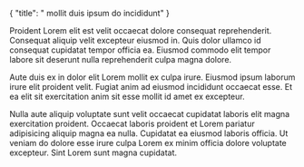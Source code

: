 {
  "title": " mollit duis ipsum do incididunt"
}

Proident Lorem elit est velit occaecat dolore consequat reprehenderit. Consequat aliquip velit excepteur eiusmod in. Quis dolor ullamco id consequat cupidatat tempor officia ea. Eiusmod commodo elit tempor labore sit deserunt nulla reprehenderit culpa magna dolore.

Aute duis ex in dolor elit Lorem mollit ex culpa irure. Eiusmod ipsum laborum irure elit proident velit. Fugiat anim ad eiusmod incididunt occaecat esse. Et ea elit sit exercitation anim sit esse mollit id amet ex excepteur.

Nulla aute aliquip voluptate sunt velit occaecat cupidatat laboris elit magna exercitation proident. Occaecat laboris proident et Lorem pariatur adipisicing aliquip magna ea nulla. Cupidatat ea eiusmod laboris officia. Ut veniam do dolore esse irure culpa Lorem ex minim officia dolore voluptate excepteur. Sint Lorem sunt magna cupidatat.